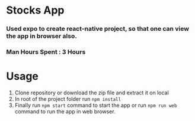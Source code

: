 # Stocks App

### Used expo to create react-native project, so that one can view the app in browser also.


### Man Hours Spent : 3 Hours

# Usage

 1. Clone repository or download the zip file and extract it on local
 2. In root of the project folder run `npm install`
 3. Finally run `npm start` command to start the app or run `npm run web` command to run the app in web browser.
